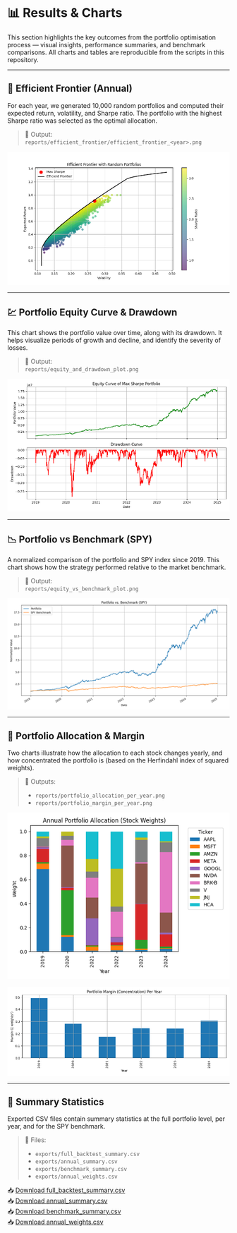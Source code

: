 # 📊 Results & Charts

This section highlights the key outcomes from the portfolio optimisation process — visual insights, performance summaries, and benchmark comparisons. All charts and tables are reproducible from the scripts in this repository.

---

## 🧭 Efficient Frontier (Annual)

For each year, we generated 10,000 random portfolios and computed their expected return, volatility, and Sharpe ratio. The portfolio with the highest Sharpe ratio was selected as the optimal allocation.

> 📁 Output:  
> `reports/efficient_frontier/efficient_frontier_<year>.png`

![Efficient Frontier 2023](./reports/efficient_frontier/efficient_frontier_2023.png)

---

## 💹 Portfolio Equity Curve & Drawdown

This chart shows the portfolio value over time, along with its drawdown. It helps visualize periods of growth and decline, and identify the severity of losses.

> 📁 Output:  
> `reports/equity_and_drawdown_plot.png`

![Equity and Drawdown](./reports/equity_and_drawdown_plot.png)

---

## 📉 Portfolio vs Benchmark (SPY)

A normalized comparison of the portfolio and SPY index since 2019. This chart shows how the strategy performed relative to the market benchmark.

> 📁 Output:  
> `reports/equity_vs_benchmark_plot.png`

![Portfolio vs Benchmark](./reports/equity_vs_benchmark_plot.png)

---

## 🧮 Portfolio Allocation & Margin

Two charts illustrate how the allocation to each stock changes yearly, and how concentrated the portfolio is (based on the Herfindahl index of squared weights).

> 📁 Outputs:
> - `reports/portfolio_allocation_per_year.png`  
> - `reports/portfolio_margin_per_year.png`

![Portfolio Allocation](./reports/portfolio_allocation_per_year.png)

![Portfolio Margin](./reports/portfolio_margin_per_year.png)

---

## 📑 Summary Statistics

Exported CSV files contain summary statistics at the full portfolio level, per year, and for the SPY benchmark.

> 📁 Files:
> - `exports/full_backtest_summary.csv`  
> - `exports/annual_summary.csv`  
> - `exports/benchmark_summary.csv`  
> - `exports/annual_weights.csv`

📥 [Download full_backtest_summary.csv](./exports/full_backtest_summary.csv)  
📥 [Download annual_summary.csv](./exports/annual_summary.csv)  
📥 [Download benchmark_summary.csv](./exports/benchmark_summary.csv)  
📥 [Download annual_weights.csv](./exports/annual_weights.csv)